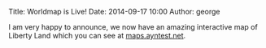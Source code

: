 Title: Worldmap is Live!
Date: 2014-09-17 10:00
Author: george

I am very happy to announce, we now have an amazing interactive map of Liberty Land which you can see at [maps.ayntest.net](http://maps.ayntest.net).
